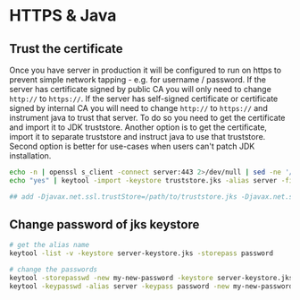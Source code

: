 # HTTPS & Java 

## Trust the certificate
Once you have server in production it will be configured to run on https to prevent simple network tapping - e.g. for username / password. If the server has certificate signed by public CA you will only need to change `http://` to `https://`. If the server has self-signed certificate or certificate signed by internal CA you will need to change `http://` to `https://` and instrument java to trust that server. To do so you need to get the certificate and import it to JDK truststore. Another option is to get the certificate, import it to separate truststore and instruct java to use that truststore. Second option is better for use-cases when users can't patch JDK installation.

```bash
echo -n | openssl s_client -connect server:443 2>/dev/null | sed -ne '/BEGIN CERTIFICATE/,/END CERTIFICATE/p' > server.crt
echo "yes" | keytool -import -keystore truststore.jks -alias server -file server.crt -storepass fooBar

## add -Djavax.net.ssl.trustStore=/path/to/truststore.jks -Djavax.net.ssl.trustStorePassword=fooBar to executed java / mvn command or to process "java opts"
```

## Change password of jks keystore
```bash
# get the alias name
keytool -list -v -keystore server-keystore.jks -storepass password

# change the passwords
keytool -storepasswd -new my-new-password -keystore server-keystore.jks -storepass password
keytool -keypasswd -alias server -keypass password -new my-new-password -keystore server-keystore.jks -storepass my-new-password

```